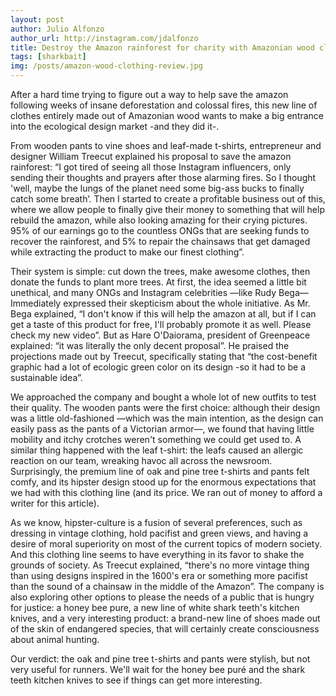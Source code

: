 ```yaml
---
layout: post
author: Julio Alfonzo
author_url: http://instagram.com/jdalfonzo
title: Destroy the Amazon rainforest for charity with Amazonian wood clothing - Review
tags: [sharkbait]
img: /posts/amazon-wood-clothing-review.jpg
---
```


After a hard time trying to figure out a way to help save the amazon following weeks of insane deforestation and colossal fires, this new line of clothes entirely made out of Amazonian wood wants to make a big entrance into the ecological design market -and they did it-.

From wooden pants to vine shoes and leaf-made t-shirts, entrepreneur and designer William Treecut explained his proposal to save the amazon rainforest: “I got tired of seeing all those Instagram influencers, only sending their thoughts and prayers after those alarming fires. So I thought 'well, maybe the lungs of the planet need some big-ass bucks to finally catch some breath’. Then I started to create a profitable business out of this, where we allow people to finally give their money to something that will help rebuild the amazon, while also looking amazing for their crying pictures. 95% of our earnings go to the countless ONGs that are seeking funds to recover the rainforest, and 5% to repair the chainsaws that get damaged while extracting the product to make our finest clothing”.

Their system is simple: cut down the trees, make awesome clothes, then donate the funds to plant more trees. At first, the idea seemed a little bit unethical, and many ONGs and Instagram celebrities —like Rudy Bega— Immediately expressed their skepticism about the whole initiative. As Mr. Bega explained, “I don't know if this will help the amazon at all, but if I can get a taste of this product for free, I'll probably promote it as well. Please check my new video”. But as Hare O'Daiorama, president of Greenpeace explained: “it was literally the only decent proposal”. He praised the projections made out by Treecut, specifically stating that “the cost-benefit graphic had a lot of ecologic green color on its design -so it had to be a sustainable idea”.

We approached the company and bought a whole lot of new outfits to test their quality. The wooden pants were the first choice: although their design was a little old-fashioned —which was the main intention, as the design can easily pass as the pants of a Victorian armor—, we found that having little mobility and itchy crotches weren't something we could get used to. A similar thing happened with the leaf t-shirt: the leafs caused an allergic reaction on our team, wreaking havoc all across the newsroom. Surprisingly, the premium line of oak and pine tree t-shirts and pants felt comfy, and its hipster design stood up for the enormous expectations that we had with this clothing line (and its price. We ran out of money to afford a writer for this article).

As we know, hipster-culture is a fusion of several preferences, such as dressing in vintage clothing, hold pacifist and green views, and having a desire of moral superiority on most of the current topics of modern society. And this clothing line seems to have everything in its favor to shake the grounds of society. As Treecut explained, “there's no more vintage thing than using designs inspired in the 1600's era or something more pacifist than the sound of a chainsaw in the middle of the Amazon”. The company is also exploring other options to please the needs of a public that is hungry for justice: a honey bee pure, a new line of white shark teeth's kitchen knives, and a very interesting product: a brand-new line of shoes made out of the skin of endangered species, that will certainly create consciousness about animal hunting.

Our verdict: the oak and pine tree t-shirts and pants were stylish, but not very useful for runners. We'll wait for the honey bee puré and the shark teeth kitchen knives to see if things can get more interesting.
